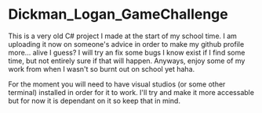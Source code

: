 # Dickman_Logan_GameChallenge

This is a very old C# project I made at the start of my school time. I am uploading it now on someone's advice in order to make my github profile more... alive I guess?
I will try an fix some bugs I know exist if I find some time, but not entirely sure if that will happen.
Anyways, enjoy some of my work from when I wasn't so burnt out on school yet haha.

For the moment you will need to have visual studios (or some other terminal) installed in order for it to work.
I'll try and make it more accessable but for now it is dependant on it so keep that in mind.
